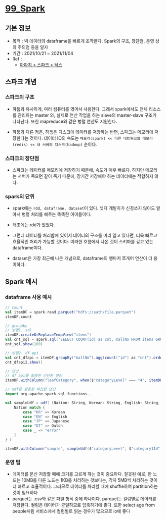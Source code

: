 # [99_Spark](./99_Spark)

## 기본 정보

- 목적 : 빅 데이터의 dataframe을 빠르게 조작한다. Spark의 구조, 장단점, 운영 상의 주의점 등을 알자
- 기간 : 2021/10/21 ~ 2021/11/04
- Ref : 
  - [아파치 > 스파크 > 닥스](https://spark.apache.org/docs/2.3.1/api/scala/index.html#org.apache.spark.sql.Dataset)

## 스파크 개념

### 스파크의 구조

- 하둡과 유사하게, 여러 컴퓨터를 엮어서 사용한다. 그래서 spark에서도 전체 리소스를 관리하는 master 와, 실제로 연산 작업을 하는 slave의 master-slave 구조가 나타난다. 또한 mapreduce와 같은 병렬 연산도 지원한다.

- 하둡과 다른 점은, 하둡은 디스크에 데이터를 저장하는 반면, 스파크는 메모리에 저장한다는 것이다. 데이터 IO의 속도는 `메모리(spark) << 다른 네트워크의 메모리(redis) << 내 서버의 디스크(hadoop)` 순이다.

  

### 스파크의 장단점

- 스파크는 데이터를 메모리에 저장하기 때문에, 속도가 매우 빠르다. 하지만 메모리는 서버가 죽으면 같이 죽기 때문에, 장기간 저장해야 하는 데이터에는 적합하지 않다.

  

### spark의 단위

- spark에는 `rdd, dataframe, dataset`이 있다. 셋다 개발자가 신경쓰지 않아도 알아서 병렬 처리를 해주는 똑똑한 아이들이다.

- 태초에는 rdd가 있었다.

- 그런데 데이터를 처리함에 있어서 데이터의 구조를 미리 알고 있다면, 더욱 빠르고 효율적인 처리가 가능할 것이다. 이러한 흐름에서 나온 것이 스키마를 갖고 있는 dataframe이다.

- dataset은 가장 최근에 나온 개념으로, dataframe의 행마저 쪼개어 연산이 더 용이하다.

  

## Spark 예시

### dataframe 사용 예시

```scala
// count
val itemDF = spark.read.parquet("hdfs://path/file.parquet")
itemDF.count

// groupby
// 방법1. sql
itemDF.createOrReplaceTempView("items")
val cnt_sql = spark.sql("SELECT COUNT(id) as cnt, mallNo FROM items GROUP BY mallNo ORDER BY cnt DESC LIMIT 100")
cnt_sql.show(100)

// 방법2. df api
val cnt_dfapi = itemDF.groupBy("mallNo").agg(count("id") as "cnt").orderBy(desc("cnt")).limit(100)
cnt_dfapi2.show()

// 연산
// df api를 활용한 간단한 연산
itemDF.withColumn("leafCategory", when($"categoryLevel" === "4", itemDF("category4Id")).otherwise(itemDF("category3Id"))).show()

// udf를 활용한 복잡한 연산
import org.apache.spark.sql.functions._

val sampleUdf = udf( (Nation: String, Korean: String, English: String, Japanese: String, Dutch: String ) => {
    Nation match {
        case "KR" => Korean
        case "EN" => English
        case "JP" => Japanese
        case "DT" => Dutch
        case _ => "error"
    }
} )

itemDF.withColumn("sample", sampleUdf($"categoryLevel", $"category1Id", $"category2Id", $"category3Id", $"category4Id"))
```



### 운영 팁

- 데이터를 분산 저장할 때에 크기를 고르게 하는 것이 중요하다. 잘못된 예로, 한 노드는 10MB를 다른 노드는 1KB를 처리하는 것보다는, 각자 5MB씩 처리하는 것이 더 빠르고 효율적이다. 그러므로 데이터를 처리할 때에 shuffle하여 partition하는 것이 필요하다
- parquet는 .csv와 같은 파일 형식 중에 하나이다. parquet는 컬럼별로 데이터를 저장한다. 컬럼은 데이터가 균일하므로 압축하기에 좋다. 또한 select age from people처럼 서비스에서 컬럼별로 읽는 경우가 많으므로 io에 좋다

